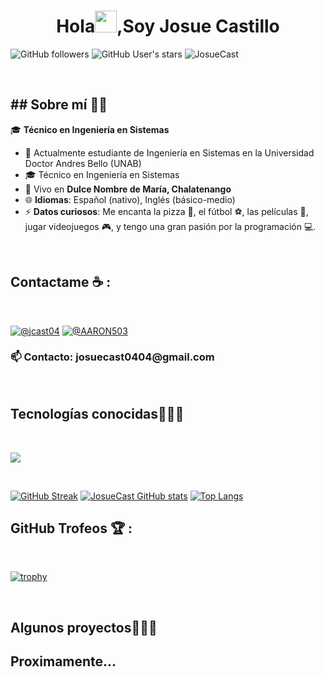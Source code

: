 <!--<div align="center" width="50">
    <img alt="JosueCast" src="https://avatars.githubusercontent.com/u/126531292?v=4" width="300" "/>
</div>-->
<h1 align="center">Hola<img src="https://media.giphy.com/media/hvRJCLFzcasrR4ia7z/giphy.gif" width="35">,Soy Josue Castillo</h1>

![GitHub followers](https://img.shields.io/github/followers/JosueCast?style=social) ![GitHub User's stars](https://img.shields.io/github/stars/JosueCast?style=social)  <img src="https://komarev.com/ghpvc/?username=JosueCast" alt="JosueCast" />

<!--![Visitor](https://visitor-badge.laobi.icu/badge?page_id=JosueCast.repoName)-->

<br>
<h2>## Sobre mí 🧑‍💻</h2>

🎓 **Técnico en Ingeniería en Sistemas**

- 🏢 Actualmente estudiante de Ingeniería en Sistemas en la Universidad Doctor Andres Bello (UNAB)
- 🎓 Técnico en Ingeniería en Sistemas
- 🏡 Vivo en **Dulce Nombre de María, Chalatenango**
- 🌐 **Idiomas**: Español (nativo), Inglés (básico-medio)
- ⚡ **Datos curiosos**: Me encanta la pizza 🍕, el fútbol ⚽, las películas 🎥, jugar videojuegos 🎮, y tengo una gran pasión por la programación 💻.


<br>

## Contactame ☕ :

<br>

[![@_jcast04_](https://img.icons8.com/fluency/48/000000/instagram-new.png "@_jcast04_")](https://www.instagram.com/_jcast04_/) 
[![@AARON503](https://img.icons8.com/fluency/48/000000/facebook.png "@Josue Castillo")](https://www.facebook.com/AARON503)

<!--[![@Josue Castillo](https://img.icons8.com/fluency/48/000000/linkedin.png "@anushkawijegoonawardana97")](https://www.linkedin.com/in/anushkawijegoonawardana97/)
[![@anushka_wije](https://img.icons8.com/fluency/48/000000/twitter-squared.png "@anushka_wije")](https://twitter.com/anushka_wije)
[![@0711971313](https://img.icons8.com/fluency/48/000000/phone-disconnected.png "@0711971313")](tel:+50370837654)
[![@josuecast0404@gmail.com](https://img.icons8.com/fluency/48/000000/apple-mail.png "@josuecast0404@gmail.com")](josuecast0404@gmail.com)-->
<h3>📫 Contacto: josuecast0404@gmail.com</h3>
<br>

## Tecnologías conocidas👨🏻‍💻

<br>
<p align="left">
  <a href="https://skillicons.dev">
    <img src="https://skillicons.dev/icons?i=kotlin,cs,java,php,py,css,html,js,nodejs,mysql,postgres,firebase,git,github,bootstrap,vuetify,django,dotnet,jquery,laravel,spring,vue,postman,eclipse,vscode,ai,ps&perline=12" />
  </a>
</p>

<br>



[![GitHub Streak](https://github-readme-streak-stats.herokuapp.com?user=JosueCast&theme=algolia&date_format=M%20j%5B%2C%20Y%5D)](https://git.io/streak-stats)
[![JosueCast GitHub stats](https://github-readme-stats.vercel.app/api?username=JosueCast&theme=algolia)](https://github.com/JosueCast/github-readme-stats)
[![Top Langs](https://github-readme-stats.vercel.app/api/top-langs/?username=JosueCast&theme=algolia)](https://github.com/JosueCast/github-readme-stats)
<br>

## GitHub Trofeos 🏆 :

<br>

[![trophy](https://github-profile-trophy.vercel.app/?username=JosueCast)](https://github.com/JosueCast/github-profile-trophy)

<br>

<!-------------------------->
<div id="proyectos">
<h2 >Algunos proyectos👨🏻‍💻</h2>
<h2>Proximamente...</h2>

<!--<table align="left" >
<tr border="none">
  <td width="25%" align="center">
    <p align="center">
     <a href="https://youtu.be/rISmdhlhOPM" title="Go to Source">
        <img align="center" width=100% src="https://raw.githubusercontent.com/unsimpledev/unsimpledev/main/assets/smsgateway.webp"   alt="VIDEO" /></a>
      </p>
    <p align="center">
        <a href="https://youtu.be/rISmdhlhOPM" target="blank"><img align="center" src="https://img.shields.io/badge/YouTube-FF0000?style=for-the-badge&logo=youtube&logoColor=white" alt="@unsimpledev"  /></a>
      <a href="https://github.com/unsimpledev/ProyectoSMSGateway" target="blank"><img align="center" src="https://img.shields.io/badge/GitHub-100000?style=for-the-badge&logo=github&logoColor=white" alt="@unsimpledev" /></a>
    </p>       
</td>
<td width="25%" align="center">
    <p align="center">
     <a href="https://youtu.be/fiUkA2OZQjs" title="Go to Source">
        <img align="center" width=100% src="https://raw.githubusercontent.com/unsimpledev/unsimpledev/main/assets/notifandroid.webp"   alt="VIDEO" /></a>
      </p>
    <p align="center">
        <a href="https://youtu.be/fiUkA2OZQjs" target="blank"><img align="center" src="https://img.shields.io/badge/YouTube-FF0000?style=for-the-badge&logo=youtube&logoColor=white" alt="@unsimpledev"  /></a>
      <a href="https://github.com/unsimpledev/ProyectoNotificaciones" target="blank"><img align="center" src="https://img.shields.io/badge/GitHub-100000?style=for-the-badge&logo=github&logoColor=white" alt="@unsimpledev" /></a>
    </p>       
</td>
  
  <td width="25%" align="center">
    <p align="center">
     <a href="https://youtu.be/py31Y1Ku4Es" title="Go to Source">
        <img align="center" width=100% src="https://raw.githubusercontent.com/unsimpledev/unsimpledev/main/assets/chatgptapp.webp"   alt="VIDEO" /></a>
      </p>
    <p align="center">
        <a href="https://youtu.be/py31Y1Ku4Es" target="blank"><img align="center" src="https://img.shields.io/badge/YouTube-FF0000?style=for-the-badge&logo=youtube&logoColor=white" alt="@unsimpledev"  /></a>
      <a href="https://github.com/unsimpledev/MiChatGPT" target="blank"><img align="center" src="https://img.shields.io/badge/GitHub-100000?style=for-the-badge&logo=github&logoColor=white" alt="@unsimpledev" /></a>
    </p>       
</td>

   <td width="25%" align="center">
    <p align="center">
     <a href="https://youtu.be/FbQtooM3UIs" title="Go to Source">
        <img align="center" width=100% src="https://raw.githubusercontent.com/unsimpledev/unsimpledev/main/assets/traductorchatgpt.webp"   alt="VIDEO" /></a>
      </p>
    <p align="center">
        <a href="https://youtu.be/FbQtooM3UIs" target="blank"><img align="center" src="https://img.shields.io/badge/YouTube-FF0000?style=for-the-badge&logo=youtube&logoColor=white" alt="@unsimpledev"  /></a>
      <a href="https://github.com/unsimpledev/MiTraductor" target="blank"><img align="center" src="https://img.shields.io/badge/GitHub-100000?style=for-the-badge&logo=github&logoColor=white" alt="@unsimpledev" /></a>
    </p>       
</td>
  
</tr>
</table>-->
  </div>
<br>
<br><br>
<br>
<br><br><br>
<br><br>

<!------------------------->
